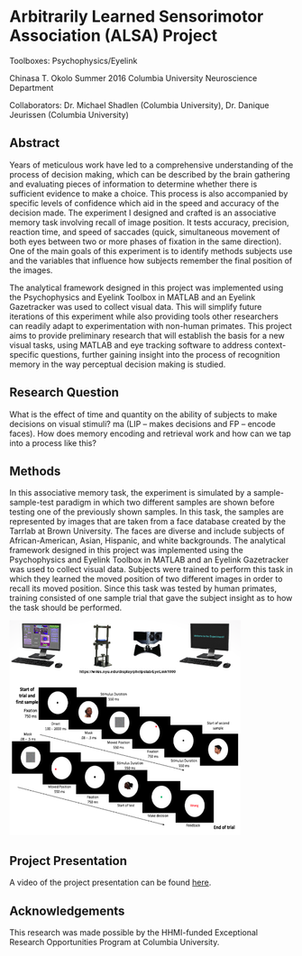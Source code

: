 # Arbitrarily Learned Sensorimotor Association (ALSA) Project
Toolboxes: Psychophysics/Eyelink

Chinasa T. Okolo
Summer 2016
Columbia University
Neuroscience Department

Collaborators: Dr. Michael Shadlen (Columbia University), Dr. Danique Jeurissen (Columbia University)

## Abstract
Years of meticulous work have led to a comprehensive understanding of the process of decision making, which can be described by the brain gathering and evaluating pieces of information to determine whether there is sufficient evidence to make a choice. This process is also accompanied by specific levels of confidence which aid in the speed and accuracy of the decision made. The experiment I designed and crafted is an associative memory task involving recall of image position. It tests accuracy, precision, reaction time, and speed of saccades (quick, simultaneous movement of both eyes between two or more phases of fixation in the same direction). One of the main goals of this experiment is to identify methods subjects use and the variables that influence how subjects remember the final position of the images. 

The analytical framework designed in this project was implemented using the Psychophysics and Eyelink Toolbox in MATLAB and an Eyelink Gazetracker was used to collect visual data. This will simplify future iterations of this experiment while also providing tools other researchers can readily adapt to experimentation with non-human primates. This project aims to provide preliminary research that will establish the basis for a new visual tasks, using MATLAB and eye tracking software to address context-specific questions, further gaining insight into the process of recognition memory in the way perceptual decision making is studied.


## Research Question
What is the effect of time and quantity on the ability of subjects to make decisions on visual stimuli?  ma (LIP – makes decisions and FP – encode faces). How does memory encoding and retrieval work and how can we tap into a process like this? 


## Methods
In this associative memory task, the experiment is simulated by a sample-sample-test paradigm in which two different samples are shown before testing one of the previously shown samples. In this task, the samples are represented by images that are taken from a face database created by the Tarrlab at Brown University. The faces are diverse and include subjects of African-American, Asian, Hispanic, and white backgrounds. The analytical framework designed in this project was implemented using the Psychophysics and Eyelink Toolbox in MATLAB and an Eyelink Gazetracker was used to collect visual data. Subjects were trained to perform this task in which they learned the moved position of two different images in order to recall its moved position. Since this task was tested by human primates, training consisted of one sample trial that gave the subject insight as to how the task should be performed. 

![ALSA_activity_demo](ALSA_demo.png)

## Project Presentation
A video of the project presentation can be found [here](https://www.youtube.com/watch?v=XP98nyfkWB0).

## Acknowledgements
This research was made possible by the HHMI-funded Exceptional Research Opportunities Program at Columbia University.
